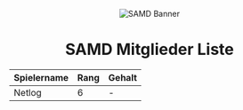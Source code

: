 <p align="center">
  <img src="http://fs5.directupload.net/images/170811/temp/d95hyzcf.png" alt="SAMD Banner"/>
</p>

<center>

# SAMD Mitglieder Liste


| Spielername | Rang | Gehalt |
| ----------- | ---- | ------ |
| Netlog |6| - |


